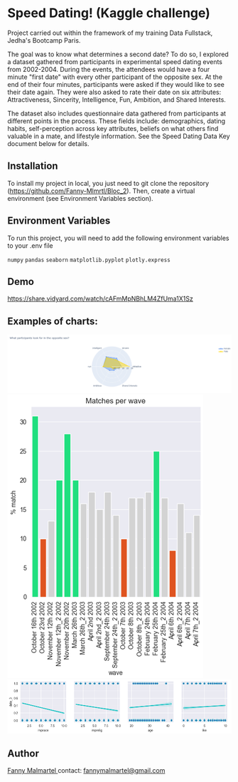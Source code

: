
# Speed Dating! (Kaggle challenge)

Project carried out within the framework of my training Data Fullstack, Jedha's Bootcamp Paris. 

The goal was to know what determines a second date? To do so, I explored a dataset gathered from participants in experimental speed dating events from 2002-2004. During the events, the attendees would have a four minute "first date" with every other participant of the opposite sex. At the end of their four minutes, participants were asked if they would like to see their date again. They were also asked to rate their date on six attributes: Attractiveness, Sincerity, Intelligence, Fun, Ambition, and Shared Interests.

The dataset also includes questionnaire data gathered from participants at different points in the process. These fields include: demographics, dating habits, self-perception across key attributes, beliefs on what others find valuable in a mate, and lifestyle information. See the Speed Dating Data Key document below for details.










## Installation

To install my project in local, you just need to git clone the repository (https://github.com/Fanny-Mlmrtl/Bloc_2). Then, create a virtual environment (see Environment Variables section).

    
## Environment Variables

To run this project, you will need to add the following environment variables to your .env file

`numpy`
`pandas`
`seaborn`
`matplotlib.pyplot`
`plotly.express`




## Demo

https://share.vidyard.com/watch/cAFmMpNBhLM4ZfUma1X1Sz



## Examples of charts: 

!["What participants look for in the opposite sex?"](https://github.com/Fanny-Mlmrtl/Bloc_2/blob/main/What%20participants%20look%20for%20in%20the%20opposite%20sex.png)
!["Matches per wave"](https://github.com/Fanny-Mlmrtl/Bloc_2/blob/main/Matches%20per%20wave.png)
!["Relation between second date and variables"](https://github.com/Fanny-Mlmrtl/Bloc_2/blob/main/Relation%20between%20second%20date%20and%20variables.png)
## Author

[Fanny Malmartel ](https://github.com/Fanny-Mlmrtl)
contact: fannymalmartel@gmail.com


